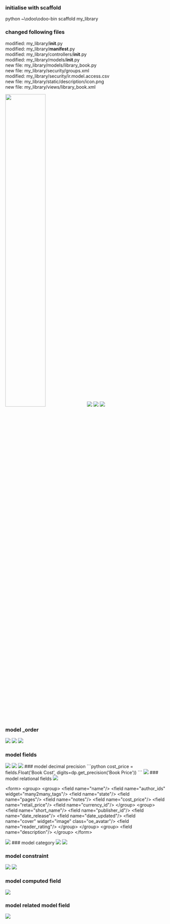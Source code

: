 ### initialise with scaffold
python ~\odoo\odoo-bin scaffold my_library

### changed following files

modified:   my_library/__init__.py   
modified:   my_library/__manifest__.py  
modified:   my_library/controllers/__init__.py  
modified:   my_library/models/__init__.py  
new file:   my_library/models/library_book.py  
new file:   my_library/security/groups.xml  
modified:   my_library/security/ir.model.access.csv  
new file:   my_library/static/description/icon.png  
new file:   my_library/views/library_book.xml   

<img src="https://github.com/hanminghe/myodoo12tests/blob/master/img/001.png" width="50%">
<img src="https://github.com/hanminghe/myodoo12tests/blob/master/img/002.png" >
<img src="https://github.com/hanminghe/myodoo12tests/blob/master/img/003.png" >

<img src="https://github.com/hanminghe/myodoo12tests/blob/master/img/004.png" >

### model _order
<img src="https://github.com/hanminghe/myodoo12tests/blob/master/img/005.png" >
<img src="https://github.com/hanminghe/myodoo12tests/blob/master/img/006.png" >
<img src="https://github.com/hanminghe/myodoo12tests/blob/master/img/007.png" >

### model fields
<img src="https://github.com/hanminghe/myodoo12tests/blob/master/img/008.png" >
<img src="https://github.com/hanminghe/myodoo12tests/blob/master/img/009.png" >
<img src="https://github.com/hanminghe/myodoo12tests/blob/master/img/010.png" >
### model decimal precision
```python
cost_price = fields.Float('Book Cost', digits=dp.get_precision('Book Price'))
```
<img src="https://github.com/hanminghe/myodoo12tests/blob/master/img/011.png" >
### model relational fields
<img src="https://github.com/hanminghe/myodoo12tests/blob/master/img/012.png" >

&lt;form&gt;
	&lt;group&gt;
		&lt;group&gt;
			&lt;field name="name"/&gt;
			&lt;field name="author_ids" widget="many2many_tags"/&gt;
			&lt;field name="state"/&gt;
			&lt;field name="pages"/&gt;
			&lt;field name="notes"/&gt;
			&lt;field name="cost_price"/&gt;
			&lt;field name="retail_price"/&gt;
			&lt;field name="currency_id"/&gt;
		&lt;/group&gt;
		&lt;group&gt;
			&lt;field name="short_name"/&gt;
			&lt;field name="publisher_id"/&gt;
			&lt;field name="date_release"/&gt;
			&lt;field name="date_updated"/&gt;
			&lt;field name="cover" widget="image" class="oe_avatar"/&gt;
			&lt;field name="reader_rating"/&gt;
		&lt;/group&gt;
	&lt;/group&gt;
	&lt;group&gt;
		&lt;field name="description"/&gt;
	&lt;/group&gt;
&lt;/form&gt;

<img src="https://github.com/hanminghe/myodoo12tests/blob/master/img/013.png" >
### model category

<img src="https://github.com/hanminghe/myodoo12tests/blob/master/img/014.png" >
<img src="https://github.com/hanminghe/myodoo12tests/blob/master/img/015.png" >

### model constraint

<img src="https://github.com/hanminghe/myodoo12tests/blob/master/img/016.png" >
<img src="https://github.com/hanminghe/myodoo12tests/blob/master/img/017.png" >

### model computed field
<img src="https://github.com/hanminghe/myodoo12tests/blob/master/img/018.png" >

### model related model field
<img src="https://github.com/hanminghe/myodoo12tests/blob/master/img/019.png" >